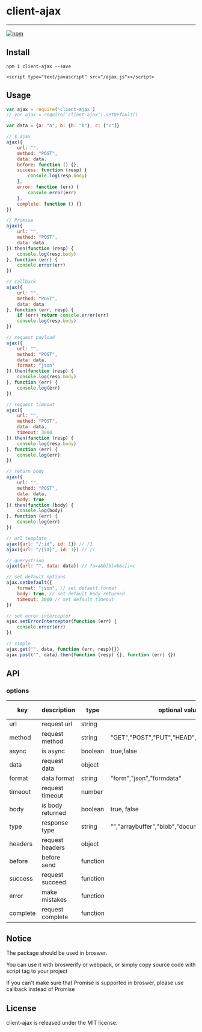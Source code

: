 # client-ajax
---
[![npm][npm-image]][npm-url]

[npm-image]: https://img.shields.io/npm/v/client-ajax.svg?style=flat
[npm-url]: https://npmjs.org/package/client-ajax

## Install

```
npm i client-ajax --save
```

```
<script type="text/javascript" src="/ajax.js"></script>
```

## Usage

```js
var ajax = require('client-ajax') 
// var ajax = require('client-ajax').setDefault()

var data = {a: "a", b: {b: "b"}, c: ["c"]}

// $.ajax
ajax({
	url: "",
	method: "POST",
 	data: data,
 	before: function () {},
 	success: function (resp) {
 		console.log(resp.body)
 	},
 	error: function (err) {
 		console.error(err)
 	},
 	complete: function () {}
})

// Promise
ajax({
	url: "",
	method: "POST",
	data: data
}).then(function (resp) {
	console.log(resp.body)
}, function (err) {
	console.error(err)
})

// callback
ajax({
	url: "",
	method: "POST",
	data: data
}, function (err, resp) {
	if (err) return console.error(err)
 	console.log(resp.body)
})

// request payload
ajax({
	url: "",
	method: "POST",
	data: data,
	format: "json"
}).then(function (resp) {
	console.log(resp.body)
}, function (err) {
	console.log(err)
})

// request timeout
ajax({
	url: "",
	method: "POST",
	data: data,
	timeout: 3000
}).then(function (resp) {
	console.log(resp.body)
}, function (err) {
	console.log(err)
})

// return body
ajax({
	url: "",
	method: "POST",
	data: data,
	body: true
}).then(function (body) {
	console.log(body)
}, function (err) {
	console.log(err)
})

// url template
ajax({url: "/:id", id: 1}) // /1
ajax({url: "/{id}", id: 1}) // /1

// querystring
ajax({url: "", data: data}) // ?a=a&b[b]=b&c[]=c

// set default options
ajax.setDefault({
	format: "json", // set default format
	body: true, // set default body returned
	timeout: 3000 // set default timeout
})

// set error interceptor
ajax.setErrorInterceptor(function (err) {
	console.error(err)
})

// simple
ajax.get("", data, function (err, resp){})
ajax.post("", data).then(function (resp) {}, function (err) {})
```

## API
### options
| key | description | type | optional values | default value |
|-----|------|-----|-------|-------|
| url | request url | string | | "" |
| method | request method | string | "GET","POST","PUT","HEAD","DELETE","PATCH" | "GET" |
| async | is async  | boolean | true,false | true |
| data | request data | object | | {} |
| format | data format | string | "form","json","formdata" | "form" |
| timeout | request timeout | number | | |
| body | is body returned | boolean | true, false | false |
| type | response type | string | "","arraybuffer","blob","document","json","text" | "" |
| headers | request headers | object | | {} |
| before | before send | function | | noop |
| success | request succeed | function |  | noop |
| error | make mistakes | function |  | noop |
| complete | request complete | function |  | noop |

## Notice

The package should be used in broswer.

You can use it with broswerify or webpack, or simply copy source code with script tag to your project

If you can't make sure that Promise is supported in broswer, please use callback instead of Promise

## License

client-ajax is released under the MIT license.
